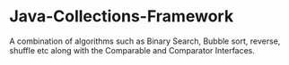 # Java-Collections-Framework
A combination of algorithms such as Binary Search, Bubble sort, reverse, shuffle etc along with the Comparable and Comparator Interfaces.
